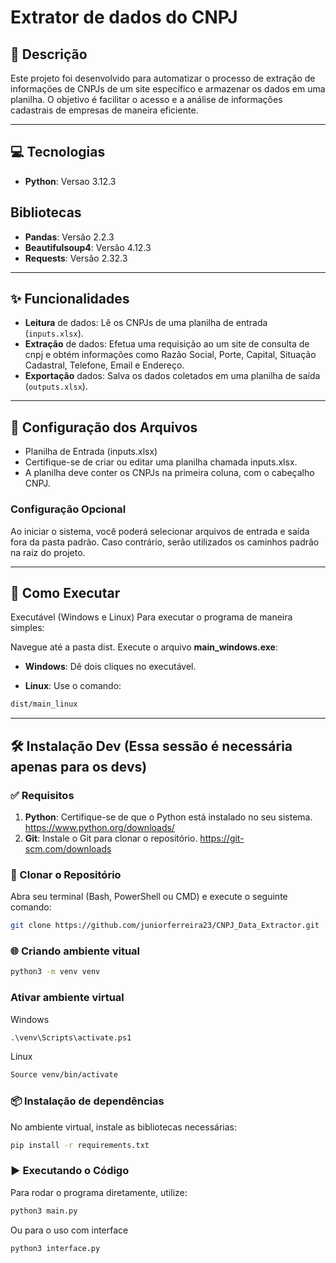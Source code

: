 # Extrator de dados do CNPJ

## 📖 Descrição
Este projeto foi desenvolvido para automatizar o processo de extração de informações de CNPJs de um site específico e armazenar os dados em uma planilha. O objetivo é facilitar o acesso e a análise de informações cadastrais de empresas de maneira eficiente.

---

## 💻 Tecnologias
- **Python**: Versao 3.12.3 

## Bibliotecas
- **Pandas**: Versão 2.2.3
- **Beautifulsoup4**: Versão 4.12.3 
- **Requests**: Versão 2.32.3

---

## ✨ Funcionalidades
- **Leitura** de dados: Lê os CNPJs de uma planilha de entrada (`inputs.xlsx`).
- **Extração** de dados: Efetua uma requisição ao um site de consulta de cnpj e obtém informações como Razão Social, Porte, Capital, Situação Cadastral, Telefone, Email e Endereço.
- **Exportação** dados: Salva os dados coletados em uma planilha de saída (`outputs.xlsx`).

---

## 📂 Configuração dos Arquivos
- Planilha de Entrada (inputs.xlsx)
- Certifique-se de criar ou editar uma planilha chamada inputs.xlsx.
- A planilha deve conter os CNPJs na primeira coluna, com o cabeçalho CNPJ.

### Configuração Opcional
Ao iniciar o sistema, você poderá selecionar arquivos de entrada e saída fora da pasta padrão. Caso contrário, serão utilizados os caminhos padrão na raiz do projeto.

---

## 🚀 Como Executar
Executável (Windows e Linux)
Para executar o programa de maneira simples:

Navegue até a pasta dist.
Execute o arquivo **main_windows.exe**:
- **Windows**: Dê dois cliques no executável.

- **Linux**: Use o comando:
```bash
dist/main_linux
```

---

## 🛠 Instalação Dev (Essa sessão é necessária apenas para os devs)

### ✅ Requisitos
1. **Python**: Certifique-se de que o Python está instalado no seu sistema. https://www.python.org/downloads/
2. **Git**: Instale o Git para clonar o repositório. https://git-scm.com/downloads

### 🔄 Clonar o Repositório
Abra seu terminal (Bash, PowerShell ou CMD) e execute o seguinte comando:
```bash
git clone https://github.com/juniorferreira23/CNPJ_Data_Extractor.git
```

### 🌐 Criando ambiente vitual
```bash
python3 -m venv venv
```

### Ativar ambiente virtual
Windows
```cmd
.\venv\Scripts\activate.ps1
```

Linux
```bash
Source venv/bin/activate
```

### 📦 Instalação de dependências
No ambiente virtual, instale as bibliotecas necessárias:
```bash
pip install -r requirements.txt
```

### ▶️  Executando o Código
Para rodar o programa diretamente, utilize:
```bash
python3 main.py
```
Ou para o uso com interface
```bash
python3 interface.py
```
